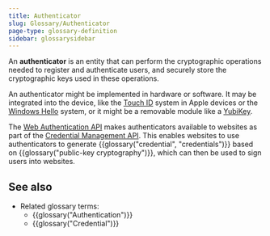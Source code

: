 ```yaml
---
title: Authenticator
slug: Glossary/Authenticator
page-type: glossary-definition
sidebar: glossarysidebar
---
```


An **authenticator** is an entity that can perform the cryptographic operations needed to register and authenticate users, and securely store the cryptographic keys used in these operations.

An authenticator might be implemented in hardware or software. It may be integrated into the device, like the [Touch ID](https://en.wikipedia.org/wiki/Touch_ID) system in Apple devices or the [Windows Hello](https://en.wikipedia.org/wiki/Windows_10#System_security) system, or it might be a removable module like a [YubiKey](https://en.wikipedia.org/wiki/YubiKey).

The [Web Authentication API](/en-US/docs/Web/API/Web_Authentication_API) makes authenticators available to websites as part of the [Credential Management API](/en-US/docs/Web/API/Credential_Management_API). This enables websites to use authenticators to generate {{glossary("credential", "credentials")}} based on {{glossary("public-key cryptography")}}, which can then be used to sign users into websites.

## See also

- Related glossary terms:
  - {{glossary("Authentication")}}
  - {{glossary("Credential")}}
